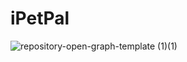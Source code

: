 # iPetPal

![repository-open-graph-template (1)(1)](https://github.com/pal-ette/iPetPal/assets/7928632/9ac96ff7-1f2e-413b-8812-1ebd9ab9b839)
